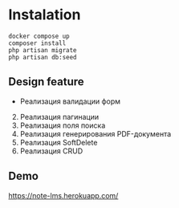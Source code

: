 # Instalation 
```
docker compose up
composer install
php artisan migrate
php artisan db:seed
```
## Design feature

- Реализация валидации форм
2. Реализация пагинации
3. Реализация поля поиска
4. Реализация генерирования PDF-документа 
5. Реализация SoftDelete 
6. Реализация CRUD 

## Demo
  https://note-lms.herokuapp.com/
